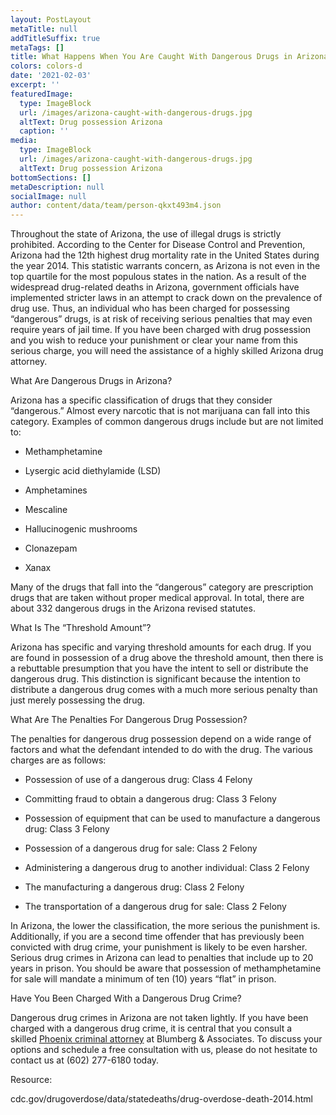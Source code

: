 ```yaml
---
layout: PostLayout
metaTitle: null
addTitleSuffix: true
metaTags: []
title: What Happens When You Are Caught With Dangerous Drugs in Arizona?
colors: colors-d
date: '2021-02-03'
excerpt: ''
featuredImage:
  type: ImageBlock
  url: /images/arizona-caught-with-dangerous-drugs.jpg
  altText: Drug possession Arizona
  caption: ''
media:
  type: ImageBlock
  url: /images/arizona-caught-with-dangerous-drugs.jpg
  altText: Drug possession Arizona
bottomSections: []
metaDescription: null
socialImage: null
author: content/data/team/person-qkxt493m4.json
---
```


Throughout the state of Arizona, the use of illegal drugs is strictly prohibited. According to the Center for Disease Control and Prevention, Arizona had the 12th highest drug mortality rate in the United States during the year 2014. This statistic warrants concern, as Arizona is not even in the top quartile for the most populous states in the nation. As a result of the widespread drug-related deaths in Arizona, government officials have implemented stricter laws in an attempt to crack down on the prevalence of drug use. Thus, an individual who has been charged for possessing “dangerous” drugs, is at risk of receiving serious penalties that may even require years of jail time. If you have been charged with drug possession and you wish to reduce your punishment or clear your name from this serious charge, you will need the assistance of a highly skilled Arizona drug attorney.

What Are Dangerous Drugs in Arizona?

Arizona has a specific classification of drugs that they consider “dangerous.” Almost every narcotic that is not marijuana can fall into this category. Examples of common dangerous drugs include but are not limited to:

- Methamphetamine

- Lysergic acid diethylamide (LSD)

- Amphetamines

- Mescaline

- Hallucinogenic mushrooms

- Clonazepam

- Xanax

Many of the drugs that fall into the “dangerous” category are prescription drugs that are taken without proper medical approval. In total, there are about 332 dangerous drugs in the Arizona revised statutes.

What Is The “Threshold Amount”?

Arizona has specific and varying threshold amounts for each drug. If you are found in possession of a drug above the threshold amount, then there is a rebuttable presumption that you have the intent to sell or distribute the dangerous drug. This distinction is significant because the intention to distribute a dangerous drug comes with a much more serious penalty than just merely possessing the drug.

What Are The Penalties For Dangerous Drug Possession?

The penalties for dangerous drug possession depend on a wide range of factors and what the defendant intended to do with the drug. The various charges are as follows:

- Possession of use of a dangerous drug: Class 4 Felony

- Committing fraud to obtain a dangerous drug: Class 3 Felony

- Possession of equipment that can be used to manufacture a dangerous drug: Class 3 Felony

- Possession of a dangerous drug for sale: Class 2 Felony

- Administering a dangerous drug to another individual: Class 2 Felony

- The manufacturing a dangerous drug: Class 2 Felony

- The transportation of a dangerous drug for sale: Class 2 Felony

In Arizona, the lower the classification, the more serious the punishment is. Additionally, if you are a second time offender that has previously been convicted with drug crime, your punishment is likely to be even harsher. Serious drug crimes in Arizona can lead to penalties that include up to 20 years in prison. You should be aware that possession of methamphetamine for sale will mandate a minimum of ten (10) years “flat” in prison.

Have You Been Charged With a Dangerous Drug Crime?

Dangerous drug crimes in Arizona are not taken lightly. If you have been charged with a dangerous drug crime, it is central that you consult a skilled [Phoenix criminal attorney](https://azblumberglaw.com/phoenix-criminal-attorney/) at Blumberg & Associates. To discuss your options and schedule a free consultation with us, please do not hesitate to contact us at (602) 277-6180 today.

Resource:

cdc.gov/drugoverdose/data/statedeaths/drug-overdose-death-2014.html
